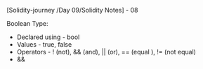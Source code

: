 
[Solidity-journey /Day 09/Solidity Notes] - 08


Boolean Type:

- Declared using - bool 
- Values - true, false 
- Operators - ! (not), && (and), || (or), == (equal ), != (not equal)
- && 
